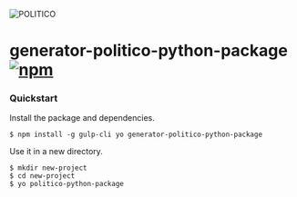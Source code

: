 ![POLITICO](https://rawgithub.com/The-Politico/src/master/images/logo/badge.png)

# generator-politico-python-package [![npm](https://img.shields.io/npm/v/generator-politico-python-package.svg)](https://www.npmjs.com/package/generator-politico-python-package)

### Quickstart

Install the package and dependencies.

```
$ npm install -g gulp-cli yo generator-politico-python-package
```

Use it in a new directory.

```
$ mkdir new-project
$ cd new-project
$ yo politico-python-package
```
